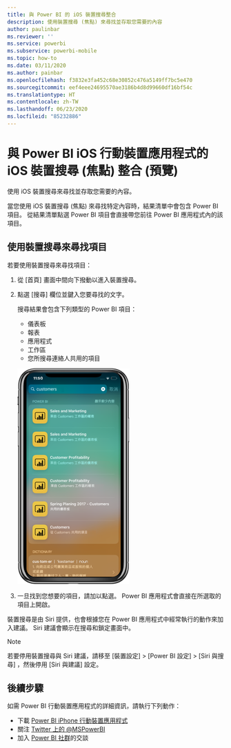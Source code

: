```yaml
---
title: 與 Power BI 的 iOS 裝置搜尋整合
description: 使用裝置搜尋 (焦點) 來尋找並存取您需要的內容
author: paulinbar
ms.reviewer: ''
ms.service: powerbi
ms.subservice: powerbi-mobile
ms.topic: how-to
ms.date: 03/11/2020
ms.author: painbar
ms.openlocfilehash: f3832e3fa452c68e30852c476a5149ff7bc5e470
ms.sourcegitcommit: eef4eee24695570ae3186b4d8d99660df16bf54c
ms.translationtype: HT
ms.contentlocale: zh-TW
ms.lasthandoff: 06/23/2020
ms.locfileid: "85232886"
---
```

# <a name="ios-device-search-spotlight-integration-with-power-bi-mobile-ios-app-preview"></a>與 Power BI iOS 行動裝置應用程式的 iOS 裝置搜尋 (焦點) 整合 (預覽)
使用 iOS 裝置搜尋來尋找並存取您需要的內容。

當您使用 iOS 裝置搜尋 (焦點) 來尋找特定內容時，結果清單中會包含 Power BI 項目。 從結果清單點選 Power BI 項目會直接帶您前往 Power BI 應用程式內的該項目。

## <a name="find-items-using-device-search"></a>使用裝置搜尋來尋找項目

若要使用裝置搜尋來尋找項目：

1. 從 [首頁]  畫面中間向下撥動以進入裝置搜尋。

2. 點選 [搜尋]  欄位並鍵入您要尋找的文字。
 
   搜尋結果會包含下列類型的 Power BI 項目：

    * 儀表板
    * 報表
    * 應用程式
    * 工作區
    * 您所搜尋連絡人共用的項目

    ![在 iOS 裝置搜尋中顯示 Power BI 搜尋結果的螢幕擷取畫面](./media/mobile-apps-ios-siri-search/power-bi-spotlight-search.png)

 3. 一旦找到您想要的項目，請加以點選。 Power BI 應用程式會直接在所選取的項目上開啟。 

裝置搜尋是由 Siri 提供，也會根據您在 Power BI 應用程式中經常執行的動作來加入建議。 Siri 建議會顯示在搜尋和鎖定畫面中。

>[!NOTE]
>
>若要停用裝置搜尋與 Siri 建議，請移至 [裝置設定]  > [Power BI 設定]  > [Siri 與搜尋]  ，然後停用 [Siri 與建議]  設定。
>

## <a name="next-steps"></a>後續步驟
如需 Power BI 行動裝置應用程式的詳細資訊，請執行下列動作： 

* 下載 [Power BI iPhone 行動裝置應用程式](https://go.microsoft.com/fwlink/?LinkId=522062)
* 關注 [Twitter 上的 @MSPowerBI](https://twitter.com/MSPowerBI)
* 加入 [Power BI 社群](https://community.powerbi.com/)的交談

